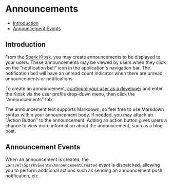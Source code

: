 # Announcements

- [Introduction](#introduction)
- [Announcement Events](#announcement-events)

<a name="introduction"></a>
## Introduction

From the [Spark Kiosk](/docs/11.0/kiosk), you may create announcements to be displayed to your users. These announcements may be viewed by users when they click on the "notification bell" icon in the application's navigation bar. The notification bell will have an unread count indicator when there are unread announcements or notifications.

To create an announcement, [configure your user as a developer](/docs/11.0/kiosk) and enter the Kiosk via the user profile drop-down menu, then click the "Announcements" tab.

The announcement text supports Markdown, so feel free to use Markdown syntax within your announcement body. If needed, you may attach an "Action Button" to the announcement. Adding an action button gives users a chance to view more information about the announcement, such as a blog post.

<a name="announcement-events"></a>
## Announcement Events

When an announcement is created, the `Laravel\Spark\Events\AnnouncementCreated` event is dispatched, allowing you to perform additional actions such as sending an announcement push notification, etc.

